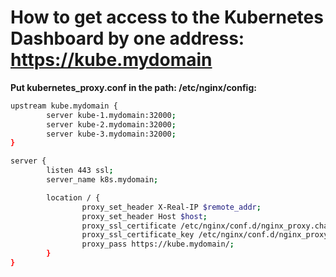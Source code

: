 # How to get access to the Kubernetes Dashboard by one address: https://kube.mydomain
**Put kubernetes_proxy.conf in the path: /etc/nginx/config:**
``` bash
upstream kube.mydomain {
        server kube-1.mydomain:32000;
        server kube-2.mydomain:32000;
        server kube-3.mydomain:32000;
}

server {
        listen 443 ssl;
        server_name k8s.mydomain;

        location / {
                proxy_set_header X-Real-IP $remote_addr;
                proxy_set_header Host $host;
                proxy_ssl_certificate /etc/nginx/conf.d/nginx_proxy.chained.cert.pem;
                proxy_ssl_certificate_key /etc/nginx/conf.d/nginx_proxy.key.pem;
                proxy_pass https://kube.mydomain/;
        }
}
```
